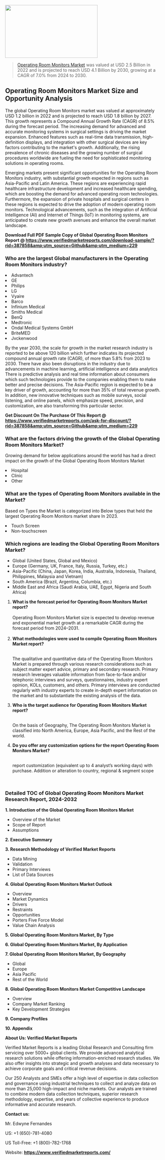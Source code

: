 <img src="https://ffe5etoiles.com/wp-content/uploads/2024/12/MST1-300x171.png" alt="" width="300" height="171" class="alignnone size-medium wp-image-20088" /><blockquote><p><p><a href="https://www.verifiedmarketreports.com/download-sample/?rid=387858&utm_source=Github&utm_medium=229" target="_blank">Operating Room Monitors Market</a> was valued at USD 2.5 Billion in 2022 and is projected to reach USD 4.1 Billion by 2030, growing at a CAGR of 7.0% from 2024 to 2030.</p></blockquote><p><h2>Operating Room Monitors Market Size and Opportunity Analysis</h2><p>The global Operating Room Monitors market was valued at approximately USD 1.2 billion in 2022 and is projected to reach USD 1.8 billion by 2027. This growth represents a Compound Annual Growth Rate (CAGR) of 8.5% during the forecast period. The increasing demand for advanced and accurate monitoring systems in surgical settings is driving the market expansion. Enhanced features such as real-time data transmission, high-definition displays, and integration with other surgical devices are key factors contributing to the market's growth. Additionally, the rising prevalence of chronic diseases and the growing number of surgical procedures worldwide are fueling the need for sophisticated monitoring solutions in operating rooms.</p><p>Emerging markets present significant opportunities for the Operating Room Monitors industry, with substantial growth expected in regions such as Asia-Pacific and Latin America. These regions are experiencing rapid healthcare infrastructure development and increased healthcare spending, which are boosting the demand for advanced operating room technologies. Furthermore, the expansion of private hospitals and surgical centers in these regions is expected to drive the adoption of modern operating room monitors. Technological advancements, such as the integration of Artificial Intelligence (AI) and Internet of Things (IoT) in monitoring systems, are anticipated to create new growth avenues and enhance the overall market landscape.</p></p><p class=""><strong>Download Full PDF Sample Copy of Global Operating Room Monitors Report @ <a href="https://www.verifiedmarketreports.com/download-sample/?rid=387858&amp;utm_source=Github&amp;utm_medium=229" target="_blank">https://www.verifiedmarketreports.com/download-sample/?rid=387858&amp;utm_source=Github&amp;utm_medium=229</a></strong></p><h3 id="" class="">Who are the largest Global manufacturers in the Operating Room Monitors industry?</h3><p><li>Advantech</li><li> GE</li><li> Philips</li><li> LG</li><li> Vyaire</li><li> Barco</li><li> Infinium Medical</li><li> Smiths Medical</li><li> BenQ</li><li> Medtronic</li><li> Ondal Medical Systems GmbH</li><li> BriteMED</li><li> Jvckenwood</li></p><div class=""><div class="" dir="" data-message-author-role="" data-message-id="" data-message-model-slug=""><div class=""><div class=""><div class=""><div class="" dir="" data-message-author-role="" data-message-id="" data-message-model-slug=""><div class=""><div class=""><p>By the year 2030, the scale for growth in the market research industry is reported to be above 120 billion which further indicates its projected compound annual growth rate (CAGR), of more than 5.8% from 2023 to 2030. There have also been disruptions in the industry due to advancements in machine learning, artificial intelligence and data analytics There is predictive analysis and real time information about consumers which such technologies provide to the companies enabling them to make better and precise decisions. The Asia-Pacific region is expected to be a key driver of growth, accounting for more than 35% of total revenue growth. In addition, new innovative techniques such as mobile surveys, social listening, and online panels, which emphasize speed, precision, and customization, are also transforming this particular sector.</p><p><strong>Get Discount On The Purchase Of This Report @&nbsp; <a href="https://www.verifiedmarketreports.com/ask-for-discount/?rid=387858&amp;utm_source=Github&amp;utm_medium=229" target="_blank">https://www.verifiedmarketreports.com/ask-for-discount/?rid=387858&amp;utm_source=Github&amp;utm_medium=229</a></strong></p></div></div></div></div></div></div></div></div><h3 id="" class="">What are the factors driving the growth of the Global Operating Room Monitors Market?</h3><p id="" class="">Growing demand for below applications around the world has had a direct impact on the growth of the Global Operating Room Monitors Market</p><p id="" class=""><li>Hospital</li><li> Clinic</li><li> Other</li></p><h3 id="" class="">What are the types of Operating Room Monitors available in the Market?</h3><p id="" class="">Based on Types the Market is categorized into Below types that held the largest Operating Room Monitors market share In 2023.</p><p id="" class=""><li>Touch Screen</li><li> Non-touchscreen</li></p><h3 id="" class="">Which regions are leading the Global Operating Room Monitors Market?</h3><ul><li>Global (United States, Global and Mexico)</li><li>Europe (Germany, UK, France, Italy, Russia, Turkey, etc.)</li><li>Asia-Pacific (China, Japan, Korea, India, Australia, Indonesia, Thailand, Philippines, Malaysia and Vietnam)</li><li>South America (Brazil, Argentina, Columbia, etc.)</li><li>Middle East and Africa (Saudi Arabia, UAE, Egypt, Nigeria and South Africa)</li></ul><p><ol><li><strong>What is the forecast period for Operating Room Monitors Market report?<br /></strong><br /><span data-sheets-root="1" data-sheets-value="{&quot;1&quot;:2,&quot;2&quot;:&quot;XXXX size is expected to develop revenue and exponential market growth at a remarkable CAGR during the forecast period from 2024&ndash;2030.&quot;}" data-sheets-userformat="{&quot;2&quot;:12674,&quot;4&quot;:{&quot;1&quot;:2,&quot;2&quot;:16776960},&quot;10&quot;:2,&quot;11&quot;:0,&quot;15&quot;:&quot;Arial&quot;,&quot;16&quot;:12}">Operating Room Monitors Market size is expected to develop revenue and exponential market growth at a remarkable CAGR during the forecast period from 2024&ndash;2031.</span><br /><br /></li><li><strong>What methodologies were used to compile Operating Room Monitors Market report?<br /><br /></strong><p>The qualitative and quantitative data of the&nbsp;Operating Room Monitors Market is prepared through various research considerations such as subject matter expert advice, primary and secondary research. Primary research leverages valuable information from face-to-face and/or telephonic interviews and surveys, questionnaires, industry expert opinion, KOLs, customers, and others. Primary interviews are conducted regularly with industry experts to create in-depth expert information on the market and to substantiate the existing analysis of the data.&nbsp;</p></li><li><strong>Who is the target audience for Operating Room Monitors Market report?<br /><br /></strong><p>On the basis of Geography, The&nbsp;Operating Room Monitors Market is classified into North America, Europe, Asia Pacific, and the Rest of the world.</p></li><li><strong>Do you offer any customization options for the report Operating Room Monitors Market?<br /><br /></strong><p>report customization (equivalent up to 4 analyst&rsquo;s working days) with purchase. Addition or alteration to country, regional &amp; segment scope</p><p>&nbsp;</p></li></ol></p><h3 id="" class="">Detailed TOC of Global Operating Room Monitors Market Research Report, 2024-2032</h3><p id="" class=""><strong>1. Introduction of the Global Operating Room Monitors Market</strong></p><ul><li>Overview of the Market</li><li>Scope of Report</li><li>Assumptions</li></ul><p id="" class=""><strong>2. Executive Summary</strong></p><p id="" class=""><strong>3. Research Methodology of&nbsp;Verified Market Reports</strong></p><ul><li>Data Mining</li><li>Validation</li><li>Primary Interviews</li><li>List of Data Sources</li></ul><p id="" class=""><strong>4. Global Operating Room Monitors Market Outlook</strong></p><ul><li>Overview</li><li>Market Dynamics</li><li>Drivers</li><li>Restraints</li><li>Opportunities</li><li>Porters Five Force Model</li><li>Value Chain Analysis</li></ul><p id="" class=""><strong>5. Global Operating Room Monitors Market, By&nbsp;Type</strong></p><p id="" class=""><strong>6. Global Operating Room Monitors Market, By Application</strong></p><p id="" class=""><strong>7. Global Operating Room Monitors Market, By Geography</strong></p><ul><li>Global</li><li>Europe</li><li>Asia Pacific</li><li>Rest of the World</li></ul><p id="" class=""><strong>8. Global Operating Room Monitors Market Competitive Landscape</strong></p><ul><li>Overview</li><li>Company Market Ranking</li><li>Key Development Strategies</li></ul><p id="" class=""><strong>9. Company Profiles</strong></p><p id="" class=""><strong>10. Appendix</strong></p><p id="" class=""><strong>About Us: Verified Market Reports</strong></p><p id="" class="">Verified Market Reports is a leading Global Research and Consulting firm servicing over 5000+ global clients. We provide advanced analytical research solutions while offering information-enriched research studies. We also offer insights into strategic and growth analyses and data necessary to achieve corporate goals and critical revenue decisions.</p><p id="" class="">Our 250 Analysts and SMEs offer a high level of expertise in data collection and governance using industrial techniques to collect and analyze data on more than 25,000 high-impact and niche markets. Our analysts are trained to combine modern data collection techniques, superior research methodology, expertise, and years of collective experience to produce informative and accurate research.</p><p id="" class=""><strong>Contact us:</strong></p><p id="" class="">Mr. Edwyne Fernandes</p><p id="" class="">US: +1 (650)-781-4080</p><p id="" class="">US Toll-Free: +1 (800)-782-1768</p><p id="" class="">Website: <a target="" data-test-app-aware-link=""><strong>https://www.verifiedmarketreports.com/</strong></a></p>
